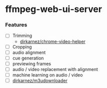 ffmpeg-web-ui-server
====================
### Features
- [ ] Trimming
  - [dirkarnez/chrome-video-helper](https://github.com/dirkarnez/chrome-video-helper)
- [ ] Cropping
- [ ] audio alignment
- [ ] cue generation
- [ ] previewing frames
- [ ] audio / video replacement with alignment
- [ ] machine learning on audio / video
- [ ] [dirkarnez/m3udownloader](https://github.com/dirkarnez/m3udownloader)
